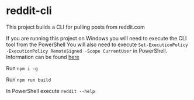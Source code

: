 # reddit-cli
This project builds a CLI for pulling posts from reddit.com

If you are running this project on Windows you will need to execute the CLI tool from the PowerShell
You will also need to execute `Set-ExecutionPolicy -ExecutionPolicy RemoteSigned -Scope CurrentUser` in PowerShell. 
Information can be found [here](https://learn.microsoft.com/en-us/powershell/module/microsoft.powershell.core/about/about_execution_policies?view=powershell-7.2)

Run `npm i -g`

Run `npm run build`

In PowerShell execute `reddit --help`
